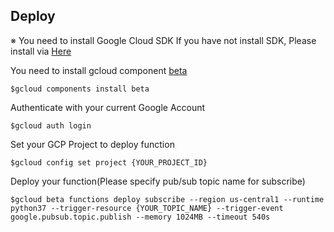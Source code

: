 ## Deploy
※ You need to install Google Cloud SDK
If you have not install SDK, Please install via [Here](https://cloud.google.com/sdk/install)

You need to install gcloud component [beta](https://cloud.google.com/sdk/gcloud/reference/beta/?hl=en)
```
$gcloud components install beta
```
Authenticate with your current Google Account
```
$gcloud auth login
```
Set your GCP Project to deploy function
```
$gcloud config set project {YOUR_PROJECT_ID}
```
Deploy your function(Please specify pub/sub topic name for subscribe)
```
$gcloud beta functions deploy subscribe --region us-central1 --runtime python37 --trigger-resource {YOUR_TOPIC_NAME} --trigger-event google.pubsub.topic.publish --memory 1024MB --timeout 540s
```